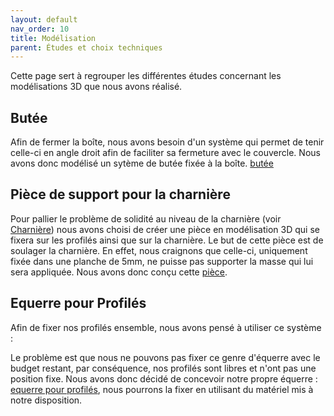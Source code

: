 ```yaml
---
layout: default
nav_order: 10
title: Modélisation
parent: Études et choix techniques
---
```

<script type="module" src="https://ajax.googleapis.com/ajax/libs/model-viewer/3.4.0/model-viewer.min.js"></script>

Cette page sert à regrouper les différentes études concernant les modélisations 3D que nous avons réalisé.

## Butée

Afin de fermer la boîte, nous avons besoin d'un système qui permet de tenir celle-ci en angle droit afin de faciliter sa fermeture avec le couvercle. Nous avons donc modélisé un sytème de butée fixée à la boîte.
[butée](../conception/butee.html)

## Pièce de support pour la charnière

Pour pallier le problème de solidité au niveau de la charnière (voir [Charnière](charniere.html)) nous avons choisi de créer une pièce en modélisation 3D qui se fixera sur les profilés ainsi que sur la charnière.
Le but de cette pièce est de soulager la charnière. En effet, nous craignons que celle-ci, uniquement fixée dans une planche de 5mm, ne puisse pas supporter la masse qui lui sera appliquée. Nous avons donc conçu cette [pièce](../conception/supportCharniere.html).

## Equerre pour Profilés

Afin de fixer nos profilés ensemble, nous avons pensé à utiliser ce système :

<model-viewer
    id="viewer"
    alt="Modèle 3D du bras robot Niryo Ned 2"
    src="../shared-assets/models/equerreProfiles.gltf"
    poster="../shared-assets/images/equerreProfiles.png"
    shadow-intensity="1"
    camera-controls
    touch-action="pan-z"
    rotation="90 90 90">
</model-viewer>

Le problème est que nous ne pouvons pas fixer ce genre d'équerre avec le budget restant, par conséquence, nos profilés sont libres et n'ont pas une position fixe.
Nous avons donc décidé de concevoir notre propre équerre : [equerre pour profilés](../conception/equerreProfile.html), nous pourrons la fixer en utilisant du matériel mis à notre disposition.

<style>
    #viewer
    {
        margin : auto;
        width : 500px;
        height : 500px;
    }
</style>
